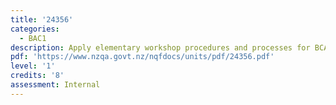 ```yaml
---
title: '24356'
categories:
  - BAC1
description: Apply elementary workshop procedures and processes for BCATS projects
pdf: 'https://www.nzqa.govt.nz/nqfdocs/units/pdf/24356.pdf'
level: '1'
credits: '8'
assessment: Internal
---
```


